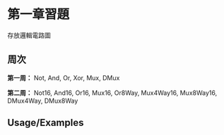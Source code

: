 
# 第一章習題

存放邏輯電路圖


## 周次

**第一周：** Not, And, Or, Xor, Mux, DMux

**第二周：** Not16, And16, Or16, Mux16, Or8Way, Mux4Way16, Mux8Way16, DMux4Way, DMux8Way


## Usage/Examples

```
```

